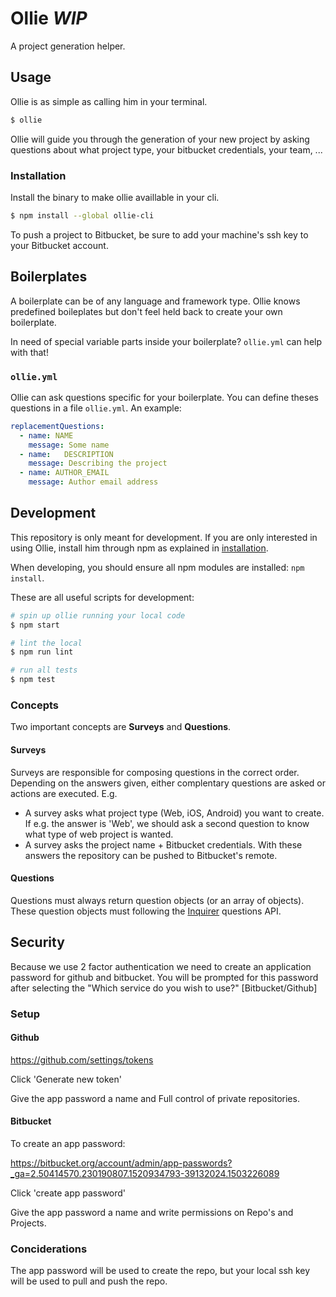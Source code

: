 # Ollie *WIP*

A project generation helper.


## Usage

Ollie is as simple as calling him in your terminal.

```bash
$ ollie
```

Ollie will guide you through the generation of your new project by asking questions about what project type, your bitbucket credentials, your team, ...


### Installation

Install the binary to make ollie availlable in your cli.

```bash
$ npm install --global ollie-cli
```

To push a project to Bitbucket, be sure to add your machine's ssh key to your Bitbucket account.  


## Boilerplates

A boilerplate can be of any language and framework type. Ollie knows predefined boileplates but don't feel held back to create your own boilerplate. 

In need of special variable parts inside your boilerplate? `ollie.yml` can help with that!

### `ollie.yml`

Ollie can ask questions specific for your boilerplate. You can define theses questions in a file `ollie.yml`. An example: 

```yaml
replacementQuestions:
  - name: NAME
    message: Some name
  - name:   DESCRIPTION
    message: Describing the project
  - name: AUTHOR_EMAIL
    message: Author email address

```


## Development

This repository is only meant for development. If you are only interested in using Ollie, install him through npm as explained in [installation](#Installation).

When developing, you should ensure all npm modules are installed: `npm install`.

These are all useful scripts for development:

```bash
# spin up ollie running your local code
$ npm start

# lint the local
$ npm run lint

# run all tests
$ npm test
```


### Concepts

Two important concepts are **Surveys** and **Questions**.


#### Surveys

Surveys are responsible for composing questions in the correct order. Depending on the answers given, either complentary questions are asked or actions are executed. E.g.

- A survey asks what project type (Web, iOS, Android) you want to create. If e.g. the answer is 'Web', we should ask a second question to know what type of web project is wanted.
- A survey asks the project name + Bitbucket credentials. With these answers the repository can be pushed to Bitbucket's remote.



#### Questions

Questions must always return question objects (or an array of objects). These question objects must following the [Inquirer](https://github.com/sboudrias/Inquirer.js) questions API.


## Security

Because we use 2 factor authentication we need to create an application password for github and bitbucket. You will be prompted for this password after selecting the "Which service do you wish to use?" [Bitbucket/Github]

### Setup

#### Github
https://github.com/settings/tokens

Click 'Generate new token'

Give the app password a name and Full control of private repositories.

#### Bitbucket

To create an app password:

https://bitbucket.org/account/admin/app-passwords?_ga=2.50414570.230190807.1520934793-39132024.1503226089

Click 'create app password'

Give the app password a name and write permissions on Repo's and Projects.


### Conciderations

The app password will be used to create the repo, but your local ssh key will be used to pull and push the repo.

